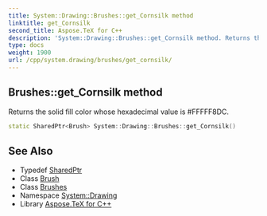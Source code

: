 ```yaml
---
title: System::Drawing::Brushes::get_Cornsilk method
linktitle: get_Cornsilk
second_title: Aspose.TeX for C++
description: 'System::Drawing::Brushes::get_Cornsilk method. Returns the solid fill color whose hexadecimal value is #FFFFF8DC in C++.'
type: docs
weight: 1900
url: /cpp/system.drawing/brushes/get_cornsilk/
---
```

## Brushes::get_Cornsilk method


Returns the solid fill color whose hexadecimal value is #FFFFF8DC.

```cpp
static SharedPtr<Brush> System::Drawing::Brushes::get_Cornsilk()
```

## See Also

* Typedef [SharedPtr](../../../system/sharedptr/)
* Class [Brush](../../brush/)
* Class [Brushes](../)
* Namespace [System::Drawing](../../)
* Library [Aspose.TeX for C++](../../../)
